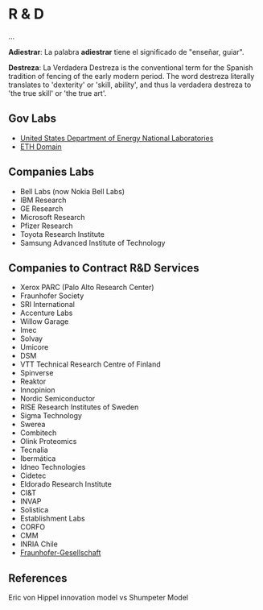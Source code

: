 # R & D
...

**Adiestrar**: La palabra **adiestrar** tiene el significado de "enseñar, guiar".

**Destreza**: La Verdadera Destreza is the conventional term for the Spanish tradition of fencing of the early modern period. The word destreza literally translates to 'dexterity' or 'skill, ability', and thus la verdadera destreza to 'the true skill' or 'the true art'.

## Gov Labs

- [United States Department of Energy National Laboratories](https://www.wikiwand.com/en/United_States_Department_of_Energy_National_Laboratories)
- [ETH Domain](https://www.wikiwand.com/en/ETH_Domain)

## Companies Labs

- Bell Labs (now Nokia Bell Labs)
- IBM Research
- GE Research
- Microsoft Research
- Pfizer Research
- Toyota Research Institute
- Samsung Advanced Institute of Technology

## Companies to Contract R&D Services

- Xerox PARC (Palo Alto Research Center)
- Fraunhofer Society
- SRI International
- Accenture Labs
- Willow Garage
- Imec
- Solvay
- Umicore
- DSM
- VTT Technical Research Centre of Finland
- Spinverse
- Reaktor
- Innopinion
- Nordic Semiconductor
- RISE Research Institutes of Sweden
- Sigma Technology
- Swerea
- Combitech
- Olink Proteomics
- Tecnalia
- Ibermática
- Idneo Technologies
- Cidetec
- Eldorado Research Institute
- CI&T
- INVAP
- Solistica
- Establishment Labs
- CORFO
- CMM
- INRIA Chile
- [Fraunhofer-Gesellschaft](https://www.fraunhofer.de/en.html)

## References

Eric von Hippel innovation model vs Shumpeter Model